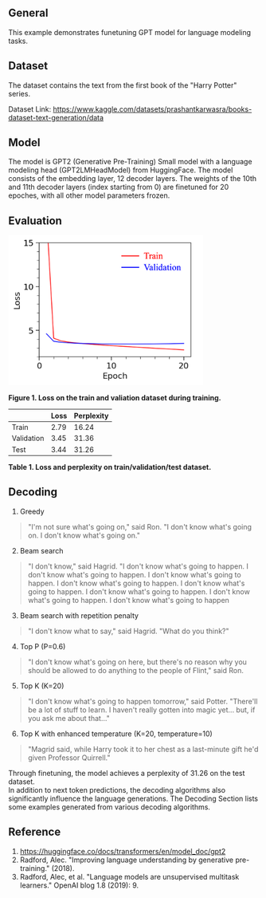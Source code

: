 ## General
This example demonstrates funetuning GPT model for language modeling tasks. 

## Dataset
The dataset contains the text from the first book of the "Harry Potter" series.

Dataset Link: https://www.kaggle.com/datasets/prashantkarwasra/books-dataset-text-generation/data

## Model
The model is GPT2 (Generative Pre-Training) Small model with a language modeling head (GPT2LMHeadModel) from HuggingFace. The model consists of the embedding layer, 12 decoder layers. The weights of the 10th and 11th decoder layers (index starting from 0) are finetuned for 20 epoches, with all other model parameters frozen.

## Evaluation

<img src="figures/train_valid_loss.png" height="300" />

**Figure 1. Loss on the train and valiation dataset during training.**

| | Loss | Perplexity |
| --- | --- | --- |
| Train | 2.79 | 16.24 |
| Validation | 3.45 | 31.36 |
| Test | 3.44 | 31.26 |

**Table 1. Loss and perplexity on train/validation/test dataset.**

## Decoding

1. Greedy <br/>
> "I'm not sure what's going on," said Ron. "I don't know what's going on. I don't know what's going on."

2. Beam search <br/>
> "I don't know," said Hagrid. "I don't know what's going to happen. I don't know what's going to happen. I don't know what's going to happen. I don't know what's going to happen. I don't know what's going to happen. I don't know what's going to happen. I don't know what's going to happen. I don't know what's going to happen

3. Beam search with repetition penalty <br/>
> "I don't know what to say," said Hagrid. "What do you think?"

4. Top P (P=0.6) <br/>
> "I don't know what's going on here, but there's no reason why you should be allowed to do anything to the people of Flint," said Ron.

5. Top K (K=20) <br/>
> "I don't know what's going to happen tomorrow," said Potter. "There'll be a lot of stuff to learn. I haven't really gotten into magic yet... but, if you ask me about that..."

6. Top K with enhanced temperature (K=20, temperature=10) <br/>
> "Magrid said, while Harry took it to her chest as a last-minute gift he'd given Professor Quirrell."

Through finetuning, the model achieves a perplexity of 31.26 on the test dataset. <br/>
In addition to next token predictions, the decoding algorithms also significantly influence the language generations. The Decoding Section lists some examples generated from various decoding algorithms.

## Reference
1. https://huggingface.co/docs/transformers/en/model_doc/gpt2
2. Radford, Alec. "Improving language understanding by generative pre-training." (2018).
3. Radford, Alec, et al. "Language models are unsupervised multitask learners." OpenAI blog 1.8 (2019): 9.
